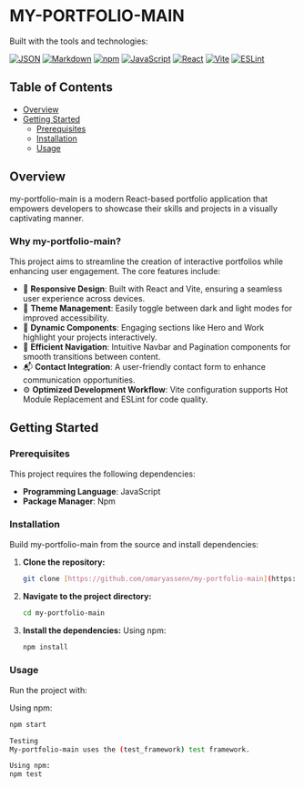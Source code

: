 # MY-PORTFOLIO-MAIN

Built with the tools and technologies:

[![JSON](https://img.shields.io/badge/JSON-000000?style=flat-square&logo=json&logoColor=white)](https://www.json.org/json-en.html)
[![Markdown](https://img.shields.io/badge/Markdown-000000?style=flat-square&logo=markdown&logoColor=white)](https://www.markdownguide.org/)
[![npm](https://img.shields.io/badge/npm-CB3837?style=flat-square&logo=npm&logoColor=white)](https://www.npmjs.com/)
[![JavaScript](https://img.shields.io/badge/JavaScript-F7DF1E?style=flat-square&logo=javascript&logoColor=black)](https://developer.mozilla.org/en-US/docs/Web/JavaScript)
[![React](https://img.shields.io/badge/React-61DAFB?style=flat-square&logo=react&logoColor=black)](https://reactjs.org/)
[![Vite](https://img.shields.io/badge/Vite-646CFF?style=flat-square&logo=vite&logoColor=white)](https://vitejs.dev/)
[![ESLint](https://img.shields.io/badge/ESLint-4B32C3?style=flat-square&logo=eslint&logoColor=white)](https://eslint.org/)

## Table of Contents

* [Overview](#overview)
* [Getting Started](#getting-started)
    * [Prerequisites](#prerequisites)
    * [Installation](#installation)
    * [Usage](#usage)

## Overview

my-portfolio-main is a modern React-based portfolio application that empowers developers to showcase their skills and projects in a visually captivating manner.

### Why my-portfolio-main?

This project aims to streamline the creation of interactive portfolios while enhancing user engagement. The core features include:

* 🎨 **Responsive Design**: Built with React and Vite, ensuring a seamless user experience across devices.
* 🌈 **Theme Management**: Easily toggle between dark and light modes for improved accessibility.
* 🚀 **Dynamic Components**: Engaging sections like Hero and Work highlight your projects interactively.
* 🧭 **Efficient Navigation**: Intuitive Navbar and Pagination components for smooth transitions between content.
* 📬 **Contact Integration**: A user-friendly contact form to enhance communication opportunities.
* ⚙️ **Optimized Development Workflow**: Vite configuration supports Hot Module Replacement and ESLint for code quality.

## Getting Started

### Prerequisites

This project requires the following dependencies:

* **Programming Language**: JavaScript
* **Package Manager**: Npm

### Installation

Build my-portfolio-main from the source and install dependencies:

1.  **Clone the repository:**
    ```bash
    git clone [https://github.com/omaryassenn/my-portfolio-main](https://github.com/omaryassenn/my-portfolio-main)
    ```
2.  **Navigate to the project directory:**
    ```bash
    cd my-portfolio-main
    ```
3.  **Install the dependencies:**
    Using npm:
    ```bash
    npm install
    ```

### Usage

Run the project with:

Using npm:
```bash
npm start

Testing
My-portfolio-main uses the (test_framework) test framework.

Using npm:
npm test
